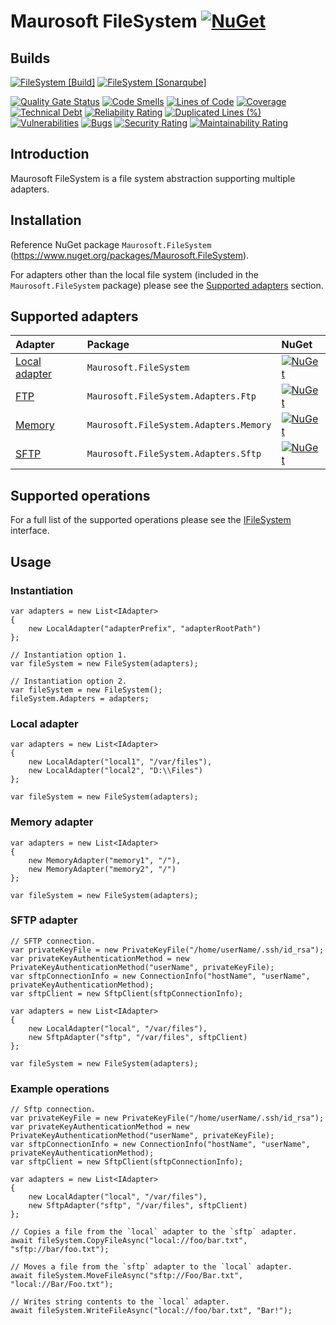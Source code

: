 # Maurosoft FileSystem [![NuGet](https://img.shields.io/nuget/v/Maurosoft.FileSystem)](https://www.nuget.org/packages/Maurosoft.FileSystem)

## Builds
[![FileSystem [Build]](https://github.com/maurosoft1973/FileSystem/actions/workflows/build.yml/badge.svg)](https://github.com/maurosoft1973/FileSystem/actions/workflows/build.yml)
[![FileSystem [Sonarqube]](https://github.com/maurosoft1973/FileSystem/actions/workflows/sonarqube.yml/badge.svg)](https://github.com/maurosoft1973/FileSystem/actions/workflows/sonarqube.yml)

[![Quality Gate Status](https://sonarcloud.io/api/project_badges/measure?project=maurosoft1973_FileSystem&metric=alert_status)](https://sonarcloud.io/summary/new_code?id=maurosoft1973_FileSystem)
[![Code Smells](https://sonarcloud.io/api/project_badges/measure?project=maurosoft1973_FileSystem&metric=code_smells)](https://sonarcloud.io/summary/new_code?id=maurosoft1973_FileSystem)
[![Lines of Code](https://sonarcloud.io/api/project_badges/measure?project=maurosoft1973_FileSystem&metric=ncloc)](https://sonarcloud.io/summary/new_code?id=maurosoft1973_FileSystem)
[![Coverage](https://sonarcloud.io/api/project_badges/measure?project=maurosoft1973_FileSystem&metric=coverage)](https://sonarcloud.io/summary/new_code?id=maurosoft1973_FileSystem)
[![Technical Debt](https://sonarcloud.io/api/project_badges/measure?project=maurosoft1973_FileSystem&metric=sqale_index)](https://sonarcloud.io/summary/new_code?id=maurosoft1973_FileSystem)
[![Reliability Rating](https://sonarcloud.io/api/project_badges/measure?project=maurosoft1973_FileSystem&metric=reliability_rating)](https://sonarcloud.io/summary/new_code?id=maurosoft1973_FileSystem)
[![Duplicated Lines (%)](https://sonarcloud.io/api/project_badges/measure?project=maurosoft1973_FileSystem&metric=duplicated_lines_density)](https://sonarcloud.io/summary/new_code?id=maurosoft1973_FileSystem)
[![Vulnerabilities](https://sonarcloud.io/api/project_badges/measure?project=maurosoft1973_FileSystem&metric=vulnerabilities)](https://sonarcloud.io/summary/new_code?id=maurosoft1973_FileSystem)
[![Bugs](https://sonarcloud.io/api/project_badges/measure?project=maurosoft1973_FileSystem&metric=bugs)](https://sonarcloud.io/summary/new_code?id=maurosoft1973_FileSystem)
[![Security Rating](https://sonarcloud.io/api/project_badges/measure?project=maurosoft1973_FileSystem&metric=security_rating)](https://sonarcloud.io/summary/new_code?id=maurosoft1973_FileSystem)
[![Maintainability Rating](https://sonarcloud.io/api/project_badges/measure?project=maurosoft1973_FileSystem&metric=sqale_rating)](https://sonarcloud.io/summary/new_code?id=maurosoft1973_FileSystem)

## Introduction
Maurosoft FileSystem is a file system abstraction supporting multiple adapters.

## Installation
Reference NuGet package `Maurosoft.FileSystem` (https://www.nuget.org/packages/Maurosoft.FileSystem).

For adapters other than the local file system (included in the `Maurosoft.FileSystem` package) please see the [Supported adapters](#supported-adapters) section.

## Supported adapters
| Adapter                                         | Package                                           | NuGet                                                                                                                                                                      |
|:------------------------------------------------|:--------------------------------------------------|:---------------------------------------------------------------------------------------------------------------------------------------------------------------------------|
| [Local adapter](#local-adapter)                 | `Maurosoft.FileSystem`                            | [![NuGet](https://img.shields.io/nuget/v/Maurosoft.FileSystem)](https://www.nuget.org/packages/Maurosoft.FileSystem)                                                       |
| [FTP](#ftp-adapter)                             | `Maurosoft.FileSystem.Adapters.Ftp`               | [![NuGet](https://img.shields.io/nuget/v/Maurosoft.FileSystem.Adapters.Ftp)](https://www.nuget.org/packages/Maurosoft.FileSystem.Adapters.Ftp)                             |
| [Memory](#memory-adapter)                       | `Maurosoft.FileSystem.Adapters.Memory`            | [![NuGet](https://img.shields.io/nuget/v/Maurosoft.FileSystem.Adapters.Memory)](https://www.nuget.org/packages/Maurosoft.FileSystem.Adapters.Memory)                       |
| [SFTP](#sftp-adapter)                           | `Maurosoft.FileSystem.Adapters.Sftp`              | [![NuGet](https://img.shields.io/nuget/v/Maurosoft.FileSystem.Adapters.Sftp)](https://www.nuget.org/packages/Maurosoft.FileSystem.Adapters.Sftp)                           |

## Supported operations
For a full list of the supported operations please see the [IFileSystem](../master/FileSystem/src/IFileSystem.cs) interface.

## Usage

### Instantiation
```
var adapters = new List<IAdapter>
{
    new LocalAdapter("adapterPrefix", "adapterRootPath")
};

// Instantiation option 1.
var fileSystem = new FileSystem(adapters);

// Instantiation option 2.
var fileSystem = new FileSystem();
fileSystem.Adapters = adapters;
```

### Local adapter
```
var adapters = new List<IAdapter>
{
    new LocalAdapter("local1", "/var/files"),
    new LocalAdapter("local2", "D:\\Files")
};

var fileSystem = new FileSystem(adapters);
```

### Memory adapter
```
var adapters = new List<IAdapter>
{
    new MemoryAdapter("memory1", "/"),
    new MemoryAdapter("memory2", "/")
};

var fileSystem = new FileSystem(adapters);
```

### SFTP adapter
```
// SFTP connection.
var privateKeyFile = new PrivateKeyFile("/home/userName/.ssh/id_rsa");
var privateKeyAuthenticationMethod = new PrivateKeyAuthenticationMethod("userName", privateKeyFile);
var sftpConnectionInfo = new ConnectionInfo("hostName", "userName", privateKeyAuthenticationMethod);
var sftpClient = new SftpClient(sftpConnectionInfo);

var adapters = new List<IAdapter>
{
    new LocalAdapter("local", "/var/files"),
    new SftpAdapter("sftp", "/var/files", sftpClient)
};

var fileSystem = new FileSystem(adapters);
```

### Example operations
```
// Sftp connection.
var privateKeyFile = new PrivateKeyFile("/home/userName/.ssh/id_rsa");
var privateKeyAuthenticationMethod = new PrivateKeyAuthenticationMethod("userName", privateKeyFile);
var sftpConnectionInfo = new ConnectionInfo("hostName", "userName", privateKeyAuthenticationMethod);
var sftpClient = new SftpClient(sftpConnectionInfo);

var adapters = new List<IAdapter>
{
    new LocalAdapter("local", "/var/files"),
    new SftpAdapter("sftp", "/var/files", sftpClient)
};

// Copies a file from the `local` adapter to the `sftp` adapter.
await fileSystem.CopyFileAsync("local://foo/bar.txt", "sftp://bar/foo.txt");

// Moves a file from the `sftp` adapter to the `local` adapter.
await fileSystem.MoveFileAsync("sftp://Foo/Bar.txt", "local://Bar/Foo.txt");

// Writes string contents to the `local` adapter.
await fileSystem.WriteFileAsync("local://foo/bar.txt", "Bar!");

```

